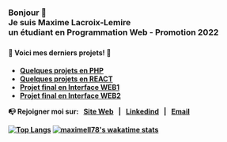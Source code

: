 <!--
**maximell78/maximell78** is a ✨ _special_ ✨ repository because its `README.md` (this file) appears on your GitHub profile.

Here are some ideas to get you started:

- 🔭 I’m currently working on ...
- 🌱 I’m currently learning ...
- 👯 I’m looking to collaborate on ...
- 🤔 I’m looking for help with ...
- 💬 Ask me about ...
- 📫 How to reach me: ...
- 😄 Pronouns: ...
- ⚡ Fun fact: ...
-->

<h3>Bonjour 👋<br>Je suis Maxime Lacroix-Lemire<br>un étudiant en Programmation Web - Promotion 2022<h3>

<h4>🚨 Voici mes derniers projets! 🚨 <h4>

- [Quelques projets en PHP](https://github.com/maximell78/TravauxPHP)
- [Quelques projets en REACT](https://github.com/maximell78/TravauxReact)
- [Projet final en Interface WEB1](https://maximell78.github.io/InterfaceWebProjetFinal/)
- [Projet final en Interface WEB2](https://maximell78.github.io/Portfolio_InterfaceWeb2/)

<p>
    📭 Rejoigner moi sur: &nbsp;
    <a href="https://maxime.lacroix-lemire.ca" target="_blank">Site Web</a> &nbsp; | &nbsp; 
    <a href="https://www.linkedin.com/in/maximell/" target="_blank">Linkedind</a> &nbsp; | &nbsp; 
    <a href="mailto:maxime.lacroix-lemire@hotmail.com" target="_blank">Email</a>
</p>
    
[![Top Langs](https://github-readme-stats.vercel.app/api/top-langs/?username=maximell78&langs_count=8)](https://github.com/maximell78/github-readme-stats)
[![maximell78's wakatime stats](https://github-readme-stats.vercel.app/api/wakatime?username=maximell78)](https://github.com/anuraghazra/github-readme-stats)


